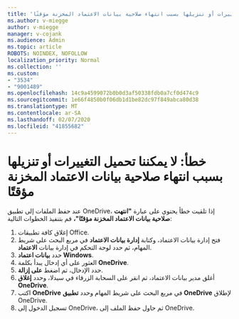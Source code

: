 ```yaml
---
title: 'خطأ: لا يمكننا تحميل التغييرات أو تنزيلها بسبب انتهاء صلاحية بيانات الاعتماد المخزنة مؤقتًا'
ms.author: v-miegge
author: v-miegge
manager: v-cojank
ms.audience: Admin
ms.topic: article
ROBOTS: NOINDEX, NOFOLLOW
localization_priority: Normal
ms.collection: ''
ms.custom:
- "3534"
- "9001489"
ms.openlocfilehash: 14c9a4599072b0b0d3af50338fdb0a7cf0d474c9
ms.sourcegitcommit: 1e66f4850b0f06db1d1be82dc97f849abca80d38
ms.translationtype: MT
ms.contentlocale: ar-SA
ms.lasthandoff: 02/07/2020
ms.locfileid: "41855682"
---
```

# <a name="error-we-cant-upload-or-download-your-changes-because-your-cached-credentials-have-expired"></a>خطأ: لا يمكننا تحميل التغييرات أو تنزيلها بسبب انتهاء صلاحية بيانات الاعتماد المخزنة مؤقتًا

عند حفظ الملفات إلى تطبيق OneDrive، إذا تلقيت خطأ يحتوي على عبارة **"انتهت صلاحية بيانات الاعتماد المخزنة مؤقتًا"،** قم بتنفيذ الخطوات التالية:

1. إغلاق كافة تطبيقات Office.
1. فتح إدارة بيانات الاعتماد، وكتابة **إدارة بيانات الاعتماد** في مربع البحث على شريط المهام، ثم حدد لوحة التحكم في إدارة بيانات **الاعتماد**.
1. حدد **بيانات اعتماد Windows**.
1. العثور على أي إدخال يبدأ بكلمة **OneDrive**.
1. حدد الإدخال، ثم اضغط **على إزالة**.
1. أغلق مدير بيانات الاعتماد، ثم انقر على السحابة الزرقاء في سيدلا، وحدد **إغلاق OneDrive**.
1. اكتب **OneDrive** في مربع البحث على شريط المهام وحدد **تطبيق OneDrive** لإطلاق OneDrive.
1. تسجيل الدخول إلى OneDrive، ثم حاول حفظ الملف إلى OneDrive.

